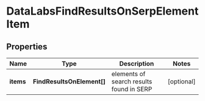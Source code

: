 # DataLabsFindResultsOnSerpElementItem

## Properties

| Name | Type | Description | Notes |
|------------ | ------------- | ------------- | -------------|
**items** | **FindResultsOnElement[]** | elements of search results found in SERP |[optional]|